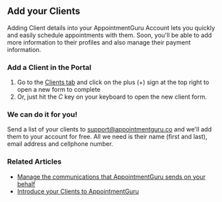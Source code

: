 ## Add your Clients

Adding Client details into your AppointmentGuru Account lets you quickly and easily schedule appointments with them. Soon, you'll be able to add more information to their profiles and also manage their payment information.

### Add a Client in the Portal

1. Go to the [Clients tab](http://portal.appointmentguru.co/#/clients) and click on the plus (+) sign at the top right to open a new form to complete
2. Or, just hit the *C* key on your keyboard to open the new client form.

### We can do it for you!

Send a list of your clients to <support@appointmentguru.co> and we'll add them to your account for free. All we need is their name (first and last), email address and cellphone number.

### Related Articles

* [Manage the communications that AppointmentGuru sends on your behalf](manage-communications)
* [Introduce your Clients to AppointmentGuru](introduce-your-clients)
